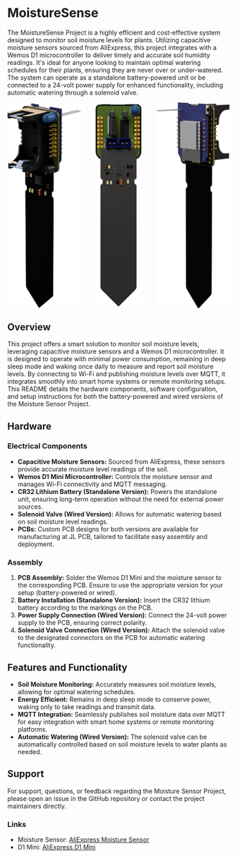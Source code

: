 # MoistureSense

The MoistureSense Project is a highly efficient and cost-effective system designed to monitor soil moisture levels for plants. Utilizing capacitive moisture sensors sourced from AliExpress, this project integrates with a Wemos D1 microcontroller to deliver timely and accurate soil humidity readings. It's ideal for anyone looking to maintain optimal watering schedules for their plants, ensuring they are never over or under-watered. The system can operate as a standalone battery-powered unit or be connected to a 24-volt power supply for enhanced functionality, including automatic watering through a solenoid valve.

<div style="display:flex; justify-content:space-between; align-items:center;">
  <img src="https://github.com/Infraviored/MoistureSense/blob/main/models/renders/battery.png?raw=true" alt="Battery Edition" width="33%"/>
  <img src="https://github.com/Infraviored/MoistureSense/blob/main/models/renders/valve.png?raw=true" alt="Valve Edition" width="20.5%"/>
  <img src="https://github.com/Infraviored/MoistureSense/blob/main/models/renders/rear.png?raw=true" alt="Rear View" width="33%"/>
</div>

## Overview

This project offers a smart solution to monitor soil moisture levels, leveraging capacitive moisture sensors and a Wemos D1 microcontroller. It is designed to operate with minimal power consumption, remaining in deep sleep mode and waking once daily to measure and report soil moisture levels. By connecting to Wi-Fi and publishing moisture levels over MQTT, it integrates smoothly into smart home systems or remote monitoring setups. This README details the hardware components, software configuration, and setup instructions for both the battery-powered and wired versions of the Moisture Sensor Project.


## Hardware

### Electrical Components
- **Capacitive Moisture Sensors:** Sourced from AliExpress, these sensors provide accurate moisture level readings of the soil.
- **Wemos D1 Mini Microcontroller:** Controls the moisture sensor and manages Wi-Fi connectivity and MQTT messaging.
- **CR32 Lithium Battery (Standalone Version):** Powers the standalone unit, ensuring long-term operation without the need for external power sources.
- **Solenoid Valve (Wired Version):** Allows for automatic watering based on soil moisture level readings.
- **PCBs:** Custom PCB designs for both versions are available for manufacturing at JL PCB, tailored to facilitate easy assembly and deployment.

### Assembly
1. **PCB Assembly:** Solder the Wemos D1 Mini and the moisture sensor to the corresponding PCB. Ensure to use the appropriate version for your setup (battery-powered or wired).
2. **Battery Installation (Standalone Version):** Insert the CR32 lithium battery according to the markings on the PCB.
3. **Power Supply Connection (Wired Version):** Connect the 24-volt power supply to the PCB, ensuring correct polarity.
4. **Solenoid Valve Connection (Wired Version):** Attach the solenoid valve to the designated connectors on the PCB for automatic watering functionality.

## Features and Functionality

- **Soil Moisture Monitoring:** Accurately measures soil moisture levels, allowing for optimal watering schedules.
- **Energy Efficient:** Remains in deep sleep mode to conserve power, waking only to take readings and transmit data.
- **MQTT Integration:** Seamlessly publishes soil moisture data over MQTT for easy integration with smart home systems or remote monitoring platforms.
- **Automatic Watering (Wired Version):** The solenoid valve can be automatically controlled based on soil moisture levels to water plants as needed.

## Support

For support, questions, or feedback regarding the Moisture Sensor Project, please open an issue in the GitHub repository or contact the project maintainers directly.

### Links

- Moisture Sensor: [AliExpress Moisture Sensor](https://de.aliexpress.com/item/1005005962452779.html?spm=a2g0o.productlist.main.3.6c92lf4glf4g4m)
- D1 Mini: [AliExpress D1 Mini](https://de.aliexpress.com/item/32965631778.html?spm=a2g0o.productlist.main.3.7b892bb6kXaTYH)
